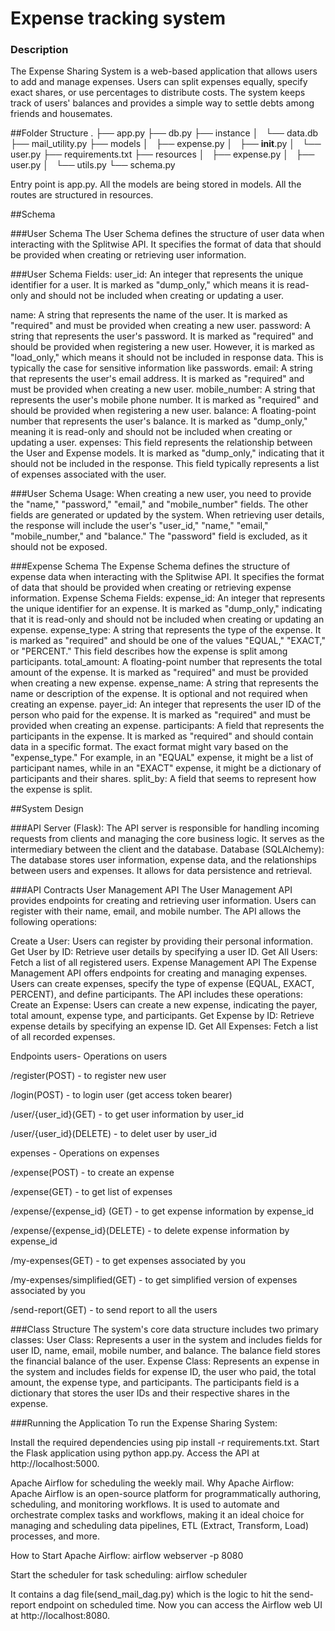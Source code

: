 # Expense tracking system
### Description
The Expense Sharing System is a web-based application that allows users to add and manage expenses. Users can split expenses equally, specify exact shares, or use percentages to distribute costs. The system keeps track of users' balances and provides a simple way to settle debts among friends and housemates.

##Folder Structure
.
├── app.py
├── db.py
├── instance
│   └── data.db
├── mail_utility.py
├── models
│   ├── expense.py
│   ├── __init__.py
│   └── user.py
├── requirements.txt
├── resources
│   ├── expense.py
│   ├── user.py
│   └── utils.py
└── schema.py

Entry point is app.py. All the models are being stored in models. All the routes are structured in resources.

##Schema

###User Schema
The User Schema defines the structure of user data when interacting with the Splitwise API. It specifies the format of data that should be provided when creating or retrieving user information.

###User Schema Fields:
user_id: An integer that represents the unique identifier for a user. It is marked as "dump_only," which means it is read-only and should not be included when creating or updating a user.

name: A string that represents the name of the user. It is marked as "required" and must be provided when creating a new user.
password: A string that represents the user's password. It is marked as "required" and should be provided when registering a new user. However, it is marked as "load_only," which means it should not be included in response data. This is typically the case for sensitive information like passwords.
email: A string that represents the user's email address. It is marked as "required" and must be provided when creating a new user.
mobile_number: A string that represents the user's mobile phone number. It is marked as "required" and should be provided when registering a new user.
balance: A floating-point number that represents the user's balance. It is marked as "dump_only," meaning it is read-only and should not be included when creating or updating a user.
expenses: This field represents the relationship between the User and Expense models. It is marked as "dump_only," indicating that it should not be included in the response. This field typically represents a list of expenses associated with the user.

###User Schema Usage:
When creating a new user, you need to provide the "name," "password," "email," and "mobile_number" fields. The other fields are generated or updated by the system.
When retrieving user details, the response will include the user's "user_id," "name," "email," "mobile_number," and "balance." The "password" field is excluded, as it should not be exposed.

###Expense Schema
The Expense Schema defines the structure of expense data when interacting with the Splitwise API. It specifies the format of data that should be provided when creating or retrieving expense information.
Expense Schema Fields:
expense_id: An integer that represents the unique identifier for an expense. It is marked as "dump_only," indicating that it is read-only and should not be included when creating or updating an expense.
expense_type: A string that represents the type of the expense. It is marked as "required" and should be one of the values "EQUAL," "EXACT," or "PERCENT." This field describes how the expense is split among participants.
total_amount: A floating-point number that represents the total amount of the expense. It is marked as "required" and must be provided when creating a new expense.
expense_name: A string that represents the name or description of the expense. It is optional and not required when creating an expense.
payer_id: An integer that represents the user ID of the person who paid for the expense. It is marked as "required" and must be provided when creating an expense.
participants: A field that represents the participants in the expense. It is marked as "required" and should contain data in a specific format. The exact format might vary based on the "expense_type." For example, in an "EQUAL" expense, it might be a list of participant names, while in an "EXACT" expense, it might be a dictionary of participants and their shares.
split_by: A field that seems to represent how the expense is split.


##System Design

###API Server (Flask): The API server is responsible for handling incoming requests from clients and managing the core business logic. It serves as the intermediary between the client and the database.
Database (SQLAlchemy): The database stores user information, expense data, and the relationships between users and expenses. It allows for data persistence and retrieval.

###API Contracts
User Management API
The User Management API provides endpoints for creating and retrieving user information. Users can register with their name, email, and mobile number. The API allows the following operations:

Create a User: Users can register by providing their personal information.
Get User by ID: Retrieve user details by specifying a user ID.
Get All Users: Fetch a list of all registered users.
Expense Management API
The Expense Management API offers endpoints for creating and managing expenses. Users can create expenses, specify the type of expense (EQUAL, EXACT, PERCENT), and define participants. The API includes these operations:
Create an Expense: Users can create a new expense, indicating the payer, total amount, expense type, and participants.
Get Expense by ID: Retrieve expense details by specifying an expense ID.
Get All Expenses: Fetch a list of all recorded expenses.

Endpoints 
users- Operations on users

/register(POST) - to register new user

/login(POST) - to login user (get access token bearer)

/user/{user_id}(GET) - to get user information by user_id

/user/{user_id}(DELETE) - to delet user by user_id

expenses - Operations on expenses

/expense(POST) - to create an expense

/expense(GET) - to get list of expenses

/expense/{expense_id} (GET) - to get expense information by expense_id

/expense/{expense_id}(DELETE) - to delete expense information by expense_id

/my-expenses(GET) - to get expenses associated by you

/my-expenses/simplified(GET) - to get simplified version of expenses associated by you

/send-report(GET) - to send report to all the users

###Class Structure
The system's core data structure includes two primary classes:
User Class: Represents a user in the system and includes fields for user ID, name, email, mobile number, and balance. The balance field stores the financial balance of the user.
Expense Class: Represents an expense in the system and includes fields for expense ID, the user who paid, the total amount, the expense type, and participants. The participants field is a dictionary that stores the user IDs and their respective shares in the expense.

###Running the Application
To run the Expense Sharing System:

Install the required dependencies using pip install -r requirements.txt.
Start the Flask application using python app.py.
Access the API at http://localhost:5000.


Apache Airflow for scheduling the weekly mail. 
Why Apache Airflow:
Apache Airflow is an open-source platform for programmatically authoring, scheduling, and monitoring workflows. It is used to automate and orchestrate complex tasks and workflows, making it an ideal choice for managing and scheduling data pipelines, ETL (Extract, Transform, Load) processes, and more.

How to Start Apache Airflow:
airflow webserver -p 8080

Start the scheduler for task scheduling:
airflow scheduler

It contains a dag file(send_mail_dag.py) which is the logic to hit the send-report endpoint on scheduled time.
Now you can access the Airflow web UI at http://localhost:8080.
